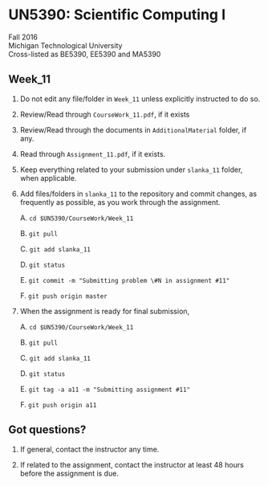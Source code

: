 # UN5390: Scientific Computing I          

Fall 2016        
Michigan Technological University                             
Cross-listed as BE5390, EE5390 and MA5390        


## Week_11

  1. Do not edit any file/folder in ```Week_11``` unless explicitly instructed to do so.

  2. Review/Read through ```CourseWork_11.pdf```, if it exists

  3. Review/Read through the documents in ```AdditionalMaterial``` folder, if any.

  4. Read through ```Assignment_11.pdf```, if it exists.

  5. Keep everything related to your submission under ```slanka_11``` folder, when applicable.

  6. Add files/folders in ```slanka_11``` to the repository and commit changes, as frequently as possible, as you work through the assignment.

     A. ```cd $UN5390/CourseWork/Week_11```

     B. ```git pull```

     C. ```git add slanka_11```

     D. ```git status```

     E. ```git commit -m "Submitting problem \#N in assignment #11"```

     F. ```git push origin master```

  7. When the assignment is ready for final submission,

     A. ```cd $UN5390/CourseWork/Week_11```

     B. ```git pull```

     C. ```git add slanka_11```

     D. ```git status```

     E. ```git tag -a a11 -m "Submitting assignment #11"```

     F. ```git push origin a11```


## Got questions?

  1. If general, contact the instructor any time.      

  2. If related to the assignment, contact the instructor at least 48 hours before the assignment is due.
